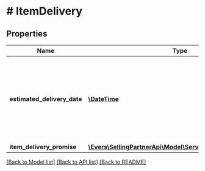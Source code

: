 # # ItemDelivery

## Properties

Name | Type | Description | Notes
------------ | ------------- | ------------- | -------------
**estimated_delivery_date** | [**\DateTime**](\DateTime.md) | The date and time of the latest Estimated Delivery Date (EDD) of all the items with an EDD. In ISO 8601 format. | [optional]
**item_delivery_promise** | [**\Evers\SellingPartnerApi\Model\Service\ItemDeliveryPromise**](ItemDeliveryPromise.md) |  | [optional]

[[Back to Model list]](../../README.md#models) [[Back to API list]](../../README.md#endpoints) [[Back to README]](../../README.md)

